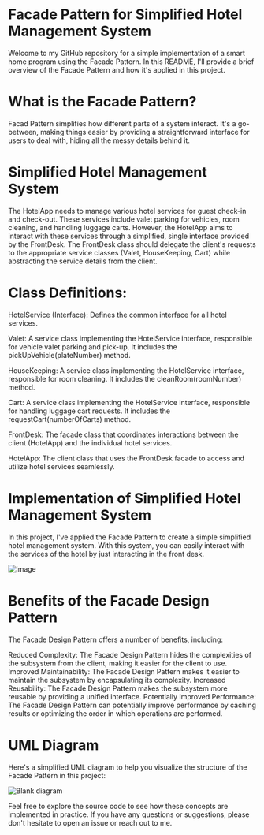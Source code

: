 # Facade Pattern for Simplified Hotel Management System
Welcome to my GitHub repository for a simple implementation of a smart home program using the Facade Pattern. In this README, I'll provide a brief overview of the Facade Pattern and how it's applied in this project.

# What is the Facade Pattern?
Facad Pattern simplifies how different parts of a system interact. It's a go-between, making things easier by providing a straightforward interface for users to deal with, hiding all the messy details behind it.

# Simplified Hotel Management System

The HotelApp needs to manage various hotel services for guest check-in and check-out. These services include valet parking for vehicles, room cleaning, and handling luggage carts. However, the HotelApp aims to interact with these services through a simplified, single interface provided by the FrontDesk. The FrontDesk class should delegate the client's requests to the appropriate service classes (Valet, HouseKeeping, Cart) while abstracting the service details from the client.

# Class Definitions:
HotelService (Interface): Defines the common interface for all hotel services.

Valet: A service class implementing the HotelService interface, responsible for vehicle valet parking and pick-up. It includes the pickUpVehicle(plateNumber) method.

HouseKeeping: A service class implementing the HotelService interface, responsible for room cleaning. It includes the cleanRoom(roomNumber) method.

Cart: A service class implementing the HotelService interface, responsible for handling luggage cart requests. It includes the requestCart(numberOfCarts) method.

FrontDesk: The facade class that coordinates interactions between the client (HotelApp) and the individual hotel services.

HotelApp: The client class that uses the FrontDesk facade to access and utilize hotel services seamlessly.

# Implementation of Simplified Hotel Management System
In this project, I've applied the Facade Pattern to create a simple simplified hotel management system. With this system, you can easily interact with the services of the hotel by just interacting in the front desk.

![image](https://github.com/davidkingroderos/design-patterns/assets/75028710/4686f5aa-3dcd-45c7-abb9-8b167ee1cc0b)

# Benefits of the Facade Design Pattern

The Facade Design Pattern offers a number of benefits, including:

Reduced Complexity: The Facade Design Pattern hides the complexities of the subsystem from the client, making it easier for the client to use.
Improved Maintainability: The Facade Design Pattern makes it easier to maintain the subsystem by encapsulating its complexity.
Increased Reusability: The Facade Design Pattern makes the subsystem more reusable by providing a unified interface.
Potentially Improved Performance: The Facade Design Pattern can potentially improve performance by caching results or optimizing the order in which operations are performed.

# UML Diagram
Here's a simplified UML diagram to help you visualize the structure of the Facade Pattern in this project:

![Blank diagram](https://github.com/davidkingroderos/design-patterns/assets/75028710/d71a4c72-3118-4e81-a1df-e6ea802e660d)

Feel free to explore the source code to see how these concepts are implemented in practice. If you have any questions or suggestions, please don't hesitate to open an issue or reach out to me.

